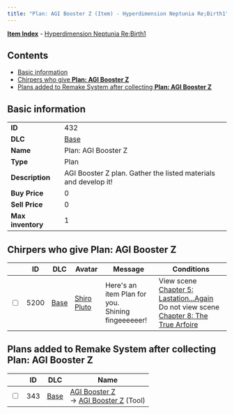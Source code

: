 ```yaml
---
title: "Plan: AGI Booster Z (Item) - Hyperdimension Neptunia Re;Birth1"
---
```


[**Item Index**](/neptunia/rb1/item/index.html) - [Hyperdimension Neptunia Re;Birth1](/neptunia/rb1)

## Contents

- [Basic information](#basic-information)
- [Chirpers who give **Plan: AGI Booster Z**](#chirpers-who-give-plan-agi-booster-z)
- [Plans added to Remake System after collecting **Plan: AGI Booster Z**](#plans-added-to-remake-system-after-collecting-plan-agi-booster-z)

## Basic information

|   |   |
| -- | -- |
| **ID** | 432 |
| **DLC** | [Base](/neptunia/rb1/dlc/1-base.html) |
| **Name** | Plan: AGI Booster Z |
| **Type** | Plan |
| **Description** | AGI Booster Z plan. Gather the listed materials and develop it! |
| **Buy Price** | 0 |
| **Sell Price** | 0 |
| **Max inventory** | 1 |

## Chirpers who give **Plan: AGI Booster Z**

|    | ID | DLC | Avatar | Message | Conditions |
| -- | -- | --- | ------ | ------- | ---------- |
| <input type="checkbox" id="rb1-chirper-event-1-5200" class="trackbox" /> | 5200 | [Base](/neptunia/rb1/dlc/1-base.html) | [Shiro Pluto](/neptunia/rb1/avatar/1-254-shiro-pluto.html) | Here's an item Plan for you.<br />Shining fingeeeeeer! | View scene [Chapter 5: Lastation...Again](/neptunia/rb1/scene/1-501-chapter-5-lastation-again.html)<br />Do not view scene [Chapter 8: The True Arfoire](/neptunia/rb1/scene/1-807-chapter-8-the-true-arfoire.html) |

## Plans added to Remake System after collecting **Plan: AGI Booster Z**

|    | ID | DLC | Name |
| -- | -- | --- | ---- |
| <input type="checkbox" id="rb1-remake-1-343" class="trackbox" /> | 343 | [Base](/neptunia/rb1/dlc/1-base.html) | [AGI Booster Z](/neptunia/rb1/remake/1-343-agi-booster-z.html)<br />→ [AGI Booster Z](/neptunia/rb1/item/1-36-agi-booster-z.html) (Tool) |